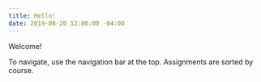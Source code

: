 ```yaml
---
title: Hello!
date: 2019-08-20 12:00:00 -04:00
---
```


Welcome!

To navigate, use the navigation bar at the top. Assignments are sorted by course.